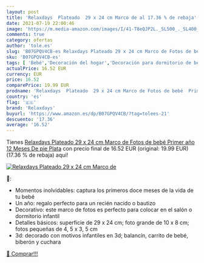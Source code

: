 ```yaml
---
layout: post
title: 'Relaxdays  Plateado  29 x 24 cm Marco de al 17.36 % de rebaja'
date: 2021-07-19 22:00:46
image: 'https://m.media-amazon.com/images/I/41-T8eQJP2L._SL500_._SL400_.jpg'
comments: true
category: ofertas
author: 'tole.es'
slug: 'B07GPQV4CB-es Relaxdays Plateado 29 x 24 cm Marco de Fotos de bebé...'
sku: 'B07GPQV4CB-es'
tags: [ 'Bebé','Decoración del hogar','Decoración para dormitorio de bebé','Dormitorio','Hogar y cocina','Marcos de fotos','Marcos de fotos para bebé','Marcos, álbumes de fotos y accesorios','bebé','relaxdays', ]
actualPrice: 16.52 EUR
currency: EUR
price: 16.52
comparePrice: 19.99 EUR
prodname: 'Relaxdays  Plateado  29 x 24 cm Marco de Fotos de bebé  Primer año  12 Meses  De pie  Plata'
country: 'es'
flag: '🇪🇸'
brand: 'Relaxdays'
buyurl: 'https://www.amazon.es/dp/B07GPQV4CB/?tag=tolees-21'
descuento: '17.36'
average: '16.52'
---
```


Tienes [Relaxdays  Plateado  29 x 24 cm Marco de Fotos de bebé  Primer año  12 Meses  De pie  Plata](https://www.amazon.es/dp/B07GPQV4CB/?tag=tolees-21) con precio final de  16.52 EUR (original: 19.99 EUR) (17.36 %  de rebaja) aqui!

[![Relaxdays  Plateado  29 x 24 cm Marco de](https://m.media-amazon.com/images/I/41-T8eQJP2L._SL500_._SL400_.jpg)](https://www.amazon.es/dp/B07GPQV4CB/?tag=tolees-21)

🔎:

- Momentos inolvidables: captura los primeros doce meses de la vida de tu bebé
- Un año: regalo perfecto para un recién nacido o bautizo
- Decorativo: este marco de fotos es perfecto para colocar en el salón o dormitorio infantil
- Detalles básicos: superficie de 29 x 24 cm; foto grande de 10 x 8 cm; fotos pequeñas de 4, 5 x 3, 5 cm
- 3d: decorado con motivos infantiles en 3d; balancín, carrito de bebé, biberón y cuchara

[🛒 Comprar!!!](https://www.amazon.es/dp/B07GPQV4CB/?tag=tolees-21)
